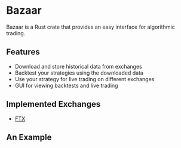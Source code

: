 # Bazaar

Bazaar is a Rust crate that provides an easy interface for algorithmic trading.

## Features

- Download and store historical data from exchanges
- Backtest your strategies using the downloaded data
- Use your strategy for live trading on different exchanges
- GUI for viewing backtests and live trading

## Implemented Exchanges

- [FTX](https://ftx.com/)

## An Example

```rust
```